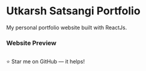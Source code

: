 # Utkarsh Satsangi Portfolio
My personal portfolio website built with ReactJs.


### Website Preview
<p align="center"> 
  <kbd>
    <a href="" target="_blank"><img src="">
  </a>
  </kbd>
</p>

:star: Star me on GitHub — it helps!
